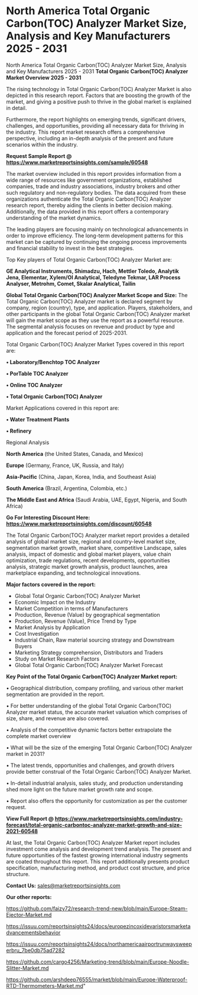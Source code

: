 # North America Total Organic Carbon(TOC) Analyzer Market Size, Analysis and Key Manufacturers 2025 - 2031
North America Total Organic Carbon(TOC) Analyzer Market Size, Analysis and Key Manufacturers 2025 - 2031
<Strong> Total Organic Carbon(TOC) Analyzer Market Overview 2025 - 2031</strong>

The rising technology in Total Organic Carbon(TOC) Analyzer Market is also depicted in this research report. Factors that are boosting the growth of the market, and giving a positive push to thrive in the global market is explained in detail.

Furthermore, the report highlights on emerging trends, significant drivers, challenges, and opportunities, providing all necessary data for thriving in the industry. This report market research offers a comprehensive perspective, including an in-depth analysis of the present and future scenarios within the industry.

<strong>Request Sample Report @ <a href=https://www.marketreportsinsights.com/sample/60548>https://www.marketreportsinsights.com/sample/60548</a></strong>

The market overview included in this report provides information from a wide range of resources like government organizations, established companies, trade and industry associations, industry brokers and other such regulatory and non-regulatory bodies. The data acquired from these organizations authenticate the Total Organic Carbon(TOC) Analyzer research report, thereby aiding the clients in better decision making. Additionally, the data provided in this report offers a contemporary understanding of the market dynamics.

The leading players are focusing mainly on technological advancements in order to improve efficiency. The long-term development patterns for this market can be captured by continuing the ongoing process improvements and financial stability to invest in the best strategies.

Top Key players of Total Organic Carbon(TOC) Analyzer Market are:

<strong>GE Analytical Instruments, Shimadzu, Hach, Mettler Toledo, Analytik Jena, Elementar, Xylem/OI Analytical, Teledyne Tekmar, LAR Process Analyser, Metrohm, Comet, Skalar Analytical, Tailin</strong>

<strong><b>Global Total Organic Carbon(TOC) Analyzer Market Scope and Size:</b></strong>
The Total Organic Carbon(TOC) Analyzer market is declared segment by company, region (country), type, and application. Players, stakeholders, and other participants in the global Total Organic Carbon(TOC) Analyzer market will gain the market scope as they use the report as a powerful resource. The segmental analysis focuses on revenue and product by type and application and the forecast period of 2025-2031.

Total Organic Carbon(TOC) Analyzer Market Types covered in this report are:

<strong>• Laboratory/Benchtop TOC Analyzer

• PorTable TOC Analyzer

• Online TOC Analyzer

• Total Organic Carbon(TOC) Analyzer</strong>

Market Applications covered in this report are:

<strong>• Water Treatment Plants

• Refinery</strong> 

Regional Analysis

<strong>North America</strong> (the United States, Canada, and Mexico)

<strong>Europe</strong> (Germany, France, UK, Russia, and Italy)

<strong>Asia-Pacific</strong> (China, Japan, Korea, India, and Southeast Asia)

<strong>South America</strong> (Brazil, Argentina, Colombia, etc.)

<strong>The Middle East and Africa</strong> (Saudi Arabia, UAE, Egypt, Nigeria, and South Africa)

<strong>Go For Interesting Discount Here: <a href=https://www.marketreportsinsights.com/discount/60548>https://www.marketreportsinsights.com/discount/60548</a></strong>

The Total Organic Carbon(TOC) Analyzer market report provides a detailed analysis of global market size, regional and country-level market size, segmentation market growth, market share, competitive Landscape, sales analysis, impact of domestic and global market players, value chain optimization, trade regulations, recent developments, opportunities analysis, strategic market growth analysis, product launches, area marketplace expanding, and technological innovations.

<strong><b>Major factors covered in the report:</b></strong>
<ul>
  <li>Global Total Organic Carbon(TOC) Analyzer Market </li>
  <li>Economic Impact on the Industry</li>
  <li>Market Competition in terms of Manufacturers</li>
  <li>Production, Revenue (Value) by geographical segmentation</li>
  <li>Production, Revenue (Value), Price Trend by Type</li>
  <li>Market Analysis by Application</li>
  <li>Cost Investigation</li>
  <li>Industrial Chain, Raw material sourcing strategy and Downstream Buyers</li>
  <li>Marketing Strategy comprehension, Distributors and Traders</li>
  <li>Study on Market Research Factors</li>
  <li>Global Total Organic Carbon(TOC) Analyzer Market Forecast</li>
</ul>

<strong><b>Key Point of the Total Organic Carbon(TOC) Analyzer Market report:</b></strong>

• Geographical distribution, company profiling, and various other market segmentation are provided in the report.

• For better understanding of the global Total Organic Carbon(TOC) Analyzer market status, the accurate market valuation which comprises of size, share, and revenue are also covered.

• Analysis of the competitive dynamic factors better extrapolate the complete market overview

• What will be the size of the emerging Total Organic Carbon(TOC) Analyzer market in 2031?

• The latest trends, opportunities and challenges, and growth drivers provide better construal of the Total Organic Carbon(TOC) Analyzer Market.

• In-detail industrial analysis, sales study, and production understanding shed more light on the future market growth rate and scope.

• Report also offers the opportunity for customization as per the customer request.

<strong><b>View Full Report @ <a href=https://www.marketreportsinsights.com/industry-forecast/total-organic-carbontoc-analyzer-market-growth-and-size-2021-60548>https://www.marketreportsinsights.com/industry-forecast/total-organic-carbontoc-analyzer-market-growth-and-size-2021-60548</a></b></strong>


At last, the Total Organic Carbon(TOC) Analyzer Market report includes investment come analysis and development trend analysis. The present and future opportunities of the fastest growing international industry segments are coated throughout this report. This report additionally presents product specification, manufacturing method, and product cost structure, and price structure.

<strong>Contact Us:</strong>
sales@marketreportsinsights.com

<strong>Our other reports:</strong>

<a href=https://github.com/faizy72/research-trend-new/blob/main/Europe-Steam-Ejector-Market.md>https://github.com/faizy72/research-trend-new/blob/main/Europe-Steam-Ejector-Market.md</a>

<a href=https://issuu.com/reportsinsights24/docs/europezincoxidevaristorsmarketadvancementsbehavior>https://issuu.com/reportsinsights24/docs/europezincoxidevaristorsmarketadvancementsbehavior</a>

<a href=https://issuu.com/reportsinsights24/docs/northamericaairportrunwaysweeperbru_7be0db75ad7282>https://issuu.com/reportsinsights24/docs/northamericaairportrunwaysweeperbru_7be0db75ad7282</a>

<a href=https://github.com/cargo4256/Marketing-trend/blob/main/Europe-Noodle-Slitter-Market.md>https://github.com/cargo4256/Marketing-trend/blob/main/Europe-Noodle-Slitter-Market.md</a>

<a href=https://github.com/arshdeep76555/market/blob/main/Europe-Waterproof-RTD-Thermometers-Market.md>https://github.com/arshdeep76555/market/blob/main/Europe-Waterproof-RTD-Thermometers-Market.md</a>"

